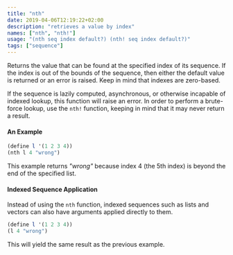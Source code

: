 ```yaml
---
title: "nth"
date: 2019-04-06T12:19:22+02:00
description: "retrieves a value by index"
names: ["nth", "nth!"]
usage: "(nth seq index default?) (nth! seq index default?)"
tags: ["sequence"]
---
```

Returns the value that can be found at the specified index of its sequence. If the index is out of the bounds of the sequence, then either the default value is returned or an error is raised. Keep in mind that indexes are zero-based.

If the sequence is lazily computed, asynchronous, or otherwise incapable of indexed lookup, this function will raise an error. In order to perform a brute-force lookup, use the `nth!` function, keeping in mind that it may never return a result.

#### An Example

~~~scheme
(define l '(1 2 3 4))
(nth l 4 "wrong")
~~~

This example returns _"wrong"_ because index 4 (the 5th index) is beyond the end of the specified list.

#### Indexed Sequence Application

Instead of using the `nth` function, indexed sequences such as lists and vectors can also have arguments applied directly to them.

~~~scheme
(define l '(1 2 3 4))
(l 4 "wrong")
~~~

This will yield the same result as the previous example.
